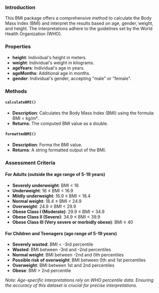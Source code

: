 ### Introduction

This BMI package offers a comprehensive method to calculate the Body Mass Index (BMI) and interpret the results based on age, gender, weight, and height. The interpretations adhere to the guidelines set by the World Health Organization (WHO).

### Properties

- **height**: Individual's height in meters.
- **weight**: Individual's weight in kilograms.
- **ageYears**: Individual's age in years.
- **ageMonths**: Additional age in months.
- **gender**: Individual's gender, accepting "male" or "female".

### Methods

#### `calculateBMI()`
- **Description**: Calculates the Body Mass Index (BMI) using the formula: BMI = kg/m².
- **Returns**: The computed BMI value as a double.

#### `formattedBMI()`
- **Description**: Forma the BMI value.
- **Returns**: A string formatted output of the BMI.

### Assessment Criteria

#### For Adults (outside the age range of 5-19 years)
- **Severely underweight**: BMI < 16
- **Underweight**: 16 ≤ BMI < 16.9
- **Mildly underweight**: 16.9 ≤ BMI < 18.4
- **Normal weight**: 18.4 ≤ BMI < 24.9
- **Overweight**: 24.9 ≤ BMI < 29.9
- **Obese Class I (Moderate)**: 29.9 ≤ BMI < 34.9
- **Obese Class II (Severe)**: 34.9 ≤ BMI < 39.9
- **Obese Class III (Very severe or morbidly obese)**: BMI ≥ 40

#### For Children and Teenagers (age range of 5-19 years)
- **Severely wasted**: BMI < -3rd percentile
- **Wasted**: BMI between -3rd and -2nd percentiles
- **Normal weight**: BMI between -2nd and 0th percentiles
- **Possible risk of overweight**: BMI between 0th and 1st percentiles
- **Overweight**: BMI between 1st and 2nd percentiles
- **Obese**: BMI > 2nd percentile

*Note: Age-specific interpretations rely on WHO percentile data. Ensuring the accuracy of this dataset is crucial for precise interpretations.*
